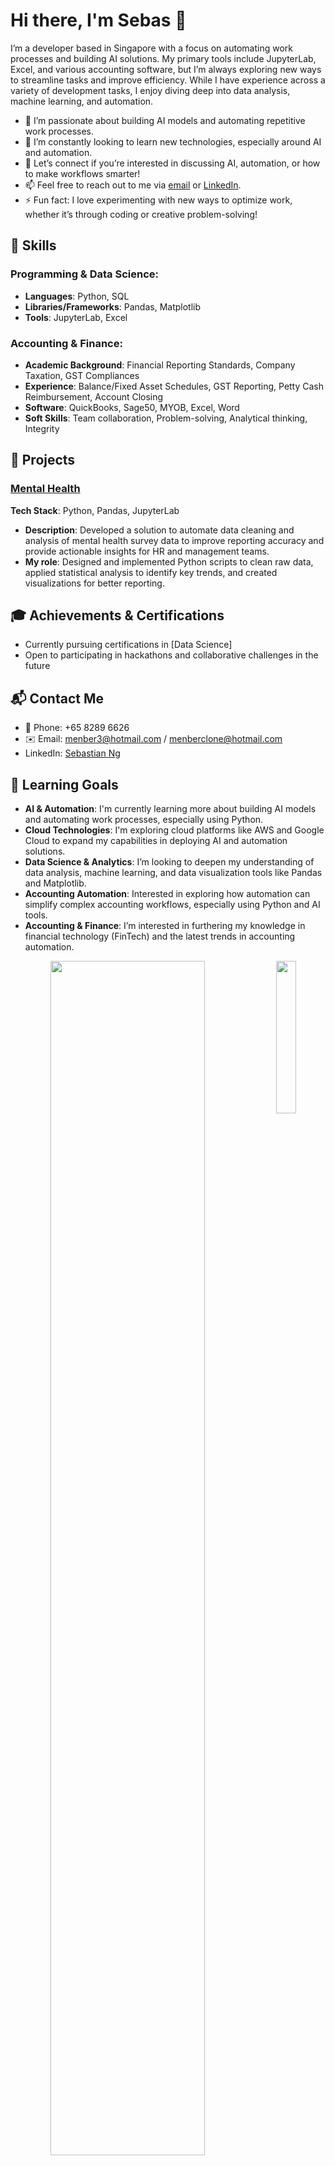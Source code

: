 

<!--
**Rknoobie/Rknoobie** is a ✨ _special_ ✨ repository because its `README.md` (this file) appears on your GitHub profile.

Here are some ideas to get you started:

- 🔭 I’m currently working on ...
- 🌱 I’m currently learning ...
- 👯 I’m looking to collaborate on ...
- 🤔 I’m looking for help with ...
- 💬 Ask me about ...
- 📫 How to reach me: ...
- 😄 Pronouns: ...
- ⚡ Fun fact: ...
-->


# Hi there, I'm Sebas 👋

I’m a developer based in Singapore with a focus on automating work processes and building AI solutions. My primary tools include JupyterLab, Excel, and various accounting software, but I’m always exploring new ways to streamline tasks and improve efficiency. While I have experience across a variety of development tasks, I enjoy diving deep into data analysis, machine learning, and automation.

- 🔭 I’m passionate about building AI models and automating repetitive work processes.
- 🌱 I’m constantly looking to learn new technologies, especially around AI and automation.
- 💬 Let’s connect if you’re interested in discussing AI, automation, or how to make workflows smarter!
- 📫 Feel free to reach out to me via [email](mailto:menber3@hotmail.com) or [LinkedIn](https://www.linkedin.com/in/sebastian-ng-59043769).
- ⚡ Fun fact: I love experimenting with new ways to optimize work, whether it’s through coding or creative problem-solving!

## 🚀 Skills

### Programming & Data Science:
- **Languages**: Python, SQL
- **Libraries/Frameworks**: Pandas, Matplotlib
- **Tools**: JupyterLab, Excel

### Accounting & Finance:
- **Academic Background**: Financial Reporting Standards, Company Taxation, GST Compliances
- **Experience**: Balance/Fixed Asset Schedules, GST Reporting, Petty Cash Reimbursement, Account Closing
- **Software**: QuickBooks, Sage50, MYOB, Excel, Word
- **Soft Skills**: Team collaboration, Problem-solving, Analytical thinking, Integrity

## 🌟 Projects

### [Mental Health](#)
**Tech Stack**: Python, Pandas, JupyterLab
- **Description**: Developed a solution to automate data cleaning and analysis of mental health survey data to improve reporting accuracy and provide actionable insights for HR and management teams.
- **My role**: Designed and implemented Python scripts to clean raw data, applied statistical analysis to identify key trends, and created visualizations for better reporting.

## 🎓 Achievements & Certifications
- Currently pursuing certifications in [Data Science]
- Open to participating in hackathons and collaborative challenges in the future

## 📬 Contact Me

- 📱 Phone: +65 8289 6626
- ✉️ Email: [menber3@hotmail.com](mailto:menber3@hotmail.com) / [menberclone@hotmail.com](mailto:menberclone@hotmail.com)
- LinkedIn: [Sebastian Ng](https://www.linkedin.com/in/sebastian-ng-59043769)

## 🎯 Learning Goals

- **AI & Automation**: I'm currently learning more about building AI models and automating work processes, especially using Python.
- **Cloud Technologies**: I'm exploring cloud platforms like AWS and Google Cloud to expand my capabilities in deploying AI and automation solutions.
- **Data Science & Analytics**: I’m looking to deepen my understanding of data analysis, machine learning, and data visualization tools like Pandas and Matplotlib.
- **Accounting Automation**: Interested in exploring how automation can simplify complex accounting workflows, especially using Python and AI tools.
- **Accounting & Finance**: I’m interested in furthering my knowledge in financial technology (FinTech) and the latest trends in accounting automation.


<div align="center">
<img src="https://github.com/innng/innng/assets/26755058/5e0ce0fb-c544-4f8c-a307-5849165746d0" width="25%" align="right" />
<img src="https://readme-typing-svg.demolab.com?font=Inconsolata&weight=500&size=50&duration=4000&pause=300&color=A7A459&center=true&vCenter=true&multiline=true&repeat=false&random=false&width=1300&height=140&lines=Hello+hello;I'm+Sebas%2C+a+knight+that+defends+the+weak+%E2%9C%A9" width="70%" />
<br><br>
<pre>

    💼 Accounting profession/software developer/data analyst
    💻 System programming languages • 
    🎮 Music • Games • Anime • Code • Art
    🐾 Muffin 🐰 • Cake & Cookie & Pudim & Quindim 🐤🐥

</pre>
<br><br>
<img src="https://raw.githubusercontent.com/innng/innng/master/assets/kyubey.gif" height="40" />
<br><br><br>
    
[![](https://img.shields.io/badge/linkedin-0a66c2)](http://linkedin.com/in/sebastian-ng-59043769/)
[![](https://img.shields.io/badge/mastodon-6364ff)]()
[![](https://img.shields.io/badge/osu!-ff66ab)]()
[![](https://img.shields.io/badge/enka.network-69899c)]()
</div>


